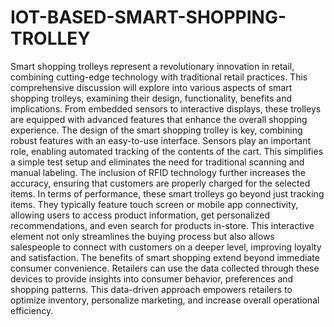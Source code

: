 # IOT-BASED-SMART-SHOPPING-TROLLEY
Smart shopping trolleys represent a revolutionary innovation in retail, combining cutting-edge technology with traditional retail practices. This comprehensive discussion will explore into various aspects of smart shopping trolleys, examining their design, functionality, benefits and implications. From embedded sensors to interactive displays, these trolleys are equipped with advanced features that enhance the overall shopping experience. The design of the smart shopping trolley is key, combining robust features with an easy-to-use interface. Sensors play an important role, enabling automated tracking of the contents of the cart. This simplifies a simple test setup and eliminates the need for traditional scanning and manual labeling. The inclusion of RFID technology further increases the accuracy, ensuring that customers are properly charged for the selected items. In terms of performance, these smart trolleys go beyond just tracking items. They typically feature touch screen or mobile app connectivity, allowing users to access product information, get personalized recommendations, and even search for products in-store. This interactive element not only streamlines the buying process but also allows salespeople to connect with customers on a deeper level, improving loyalty and satisfaction. The benefits of smart shopping extend beyond immediate consumer convenience. Retailers can use the data collected through these devices to provide insights into consumer behavior, preferences and shopping patterns. This data-driven approach empowers retailers to optimize inventory, personalize marketing, and increase overall operational efficiency.
